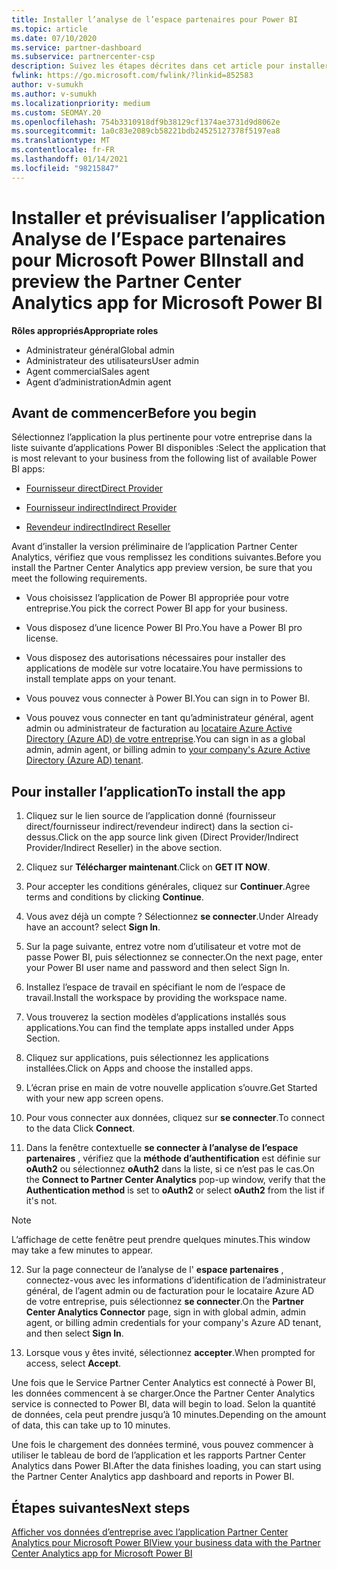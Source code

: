 ```yaml
---
title: Installer l’analyse de l’espace partenaires pour Power BI
ms.topic: article
ms.date: 07/10/2020
ms.service: partner-dashboard
ms.subservice: partnercenter-csp
description: Suivez les étapes décrites dans cet article pour installer et afficher un aperçu de l’application Partner Center Analytics pour Power BI (pour les partenaires directs dans CSP).
fwlink: https://go.microsoft.com/fwlink/?linkid=852583
author: v-sumukh
ms.author: v-sumukh
ms.localizationpriority: medium
ms.custom: SEOMAY.20
ms.openlocfilehash: 754b3310918df9b38129cf1374ae3731d9d8062e
ms.sourcegitcommit: 1a0c83e2089cb58221bdb24525127378f5197ea8
ms.translationtype: MT
ms.contentlocale: fr-FR
ms.lasthandoff: 01/14/2021
ms.locfileid: "98215847"
---
```

# <a name="install-and-preview-the-partner-center-analytics-app-for-microsoft-power-bi"></a><span data-ttu-id="d20ac-103">Installer et prévisualiser l’application Analyse de l’Espace partenaires pour Microsoft Power BI</span><span class="sxs-lookup"><span data-stu-id="d20ac-103">Install and preview the Partner Center Analytics app for Microsoft Power BI</span></span>


<span data-ttu-id="d20ac-104">**Rôles appropriés**</span><span class="sxs-lookup"><span data-stu-id="d20ac-104">**Appropriate roles**</span></span>
-   <span data-ttu-id="d20ac-105">Administrateur général</span><span class="sxs-lookup"><span data-stu-id="d20ac-105">Global admin</span></span>
-   <span data-ttu-id="d20ac-106">Administrateur des utilisateurs</span><span class="sxs-lookup"><span data-stu-id="d20ac-106">User admin</span></span>
-   <span data-ttu-id="d20ac-107">Agent commercial</span><span class="sxs-lookup"><span data-stu-id="d20ac-107">Sales agent</span></span>
-   <span data-ttu-id="d20ac-108">Agent d’administration</span><span class="sxs-lookup"><span data-stu-id="d20ac-108">Admin agent</span></span>

## <a name="before-you-begin"></a><span data-ttu-id="d20ac-109">Avant de commencer</span><span class="sxs-lookup"><span data-stu-id="d20ac-109">Before you begin</span></span>

<span data-ttu-id="d20ac-110">Sélectionnez l’application la plus pertinente pour votre entreprise dans la liste suivante d’applications Power BI disponibles :</span><span class="sxs-lookup"><span data-stu-id="d20ac-110">Select the application that is most relevant to your business from the following list of available Power BI apps:</span></span>
- [<span data-ttu-id="d20ac-111">Fournisseur direct</span><span class="sxs-lookup"><span data-stu-id="d20ac-111">Direct Provider</span></span>](https://appsource.microsoft.com/product/power-bi/partnercenteranalytics.direct_provider_partner_analytics)

- [<span data-ttu-id="d20ac-112">Fournisseur indirect</span><span class="sxs-lookup"><span data-stu-id="d20ac-112">Indirect Provider</span></span>](https://appsource.microsoft.com/product/power-bi/partnercenteranalytics.indirect_provider_partner_analytics)

- [<span data-ttu-id="d20ac-113">Revendeur indirect</span><span class="sxs-lookup"><span data-stu-id="d20ac-113">Indirect Reseller</span></span>](https://appsource.microsoft.com/product/power-bi/partnercenteranalytics.indirect_reseller_partner_analytics)

<span data-ttu-id="d20ac-114">Avant d’installer la version préliminaire de l’application Partner Center Analytics, vérifiez que vous remplissez les conditions suivantes.</span><span class="sxs-lookup"><span data-stu-id="d20ac-114">Before you install the Partner Center Analytics app preview version, be sure that you meet the following requirements.</span></span>

- <span data-ttu-id="d20ac-115">Vous choisissez l’application de Power BI appropriée pour votre entreprise.</span><span class="sxs-lookup"><span data-stu-id="d20ac-115">You pick the correct Power BI app for your business.</span></span>

- <span data-ttu-id="d20ac-116">Vous disposez d’une licence Power BI Pro.</span><span class="sxs-lookup"><span data-stu-id="d20ac-116">You have a Power BI pro license.</span></span>

- <span data-ttu-id="d20ac-117">Vous disposez des autorisations nécessaires pour installer des applications de modèle sur votre locataire.</span><span class="sxs-lookup"><span data-stu-id="d20ac-117">You have permissions to install template apps on your tenant.</span></span>

- <span data-ttu-id="d20ac-118">Vous pouvez vous connecter à Power BI.</span><span class="sxs-lookup"><span data-stu-id="d20ac-118">You can sign in to Power BI.</span></span>

- <span data-ttu-id="d20ac-119">Vous pouvez vous connecter en tant qu’administrateur général, agent admin ou administrateur de facturation au [locataire Azure Active Directory (Azure AD) de votre entreprise](azure-active-directory-tenants-and-partner-center.md).</span><span class="sxs-lookup"><span data-stu-id="d20ac-119">You can sign in as a global admin, admin agent, or billing admin to [your company's Azure Active Directory (Azure AD) tenant](azure-active-directory-tenants-and-partner-center.md).</span></span>

## <a name="to-install-the-app"></a><span data-ttu-id="d20ac-120">Pour installer l’application</span><span class="sxs-lookup"><span data-stu-id="d20ac-120">To install the app</span></span>

1. <span data-ttu-id="d20ac-121">Cliquez sur le lien source de l’application donné (fournisseur direct/fournisseur indirect/revendeur indirect) dans la section ci-dessus.</span><span class="sxs-lookup"><span data-stu-id="d20ac-121">Click on the app source link given (Direct Provider/Indirect Provider/Indirect Reseller) in the above section.</span></span>

2. <span data-ttu-id="d20ac-122">Cliquez sur **Télécharger maintenant**.</span><span class="sxs-lookup"><span data-stu-id="d20ac-122">Click on **GET IT NOW**.</span></span> 

3. <span data-ttu-id="d20ac-123">Pour accepter les conditions générales, cliquez sur **Continuer**.</span><span class="sxs-lookup"><span data-stu-id="d20ac-123">Agree terms and conditions by clicking **Continue**.</span></span>

4. <span data-ttu-id="d20ac-124">Vous avez déjà un compte ? Sélectionnez **se connecter**.</span><span class="sxs-lookup"><span data-stu-id="d20ac-124">Under Already have an account? select **Sign In**.</span></span>

5. <span data-ttu-id="d20ac-125">Sur la page suivante, entrez votre nom d’utilisateur et votre mot de passe Power BI, puis sélectionnez se connecter.</span><span class="sxs-lookup"><span data-stu-id="d20ac-125">On the next page, enter your Power BI user name and password and then select Sign In.</span></span>

6. <span data-ttu-id="d20ac-126">Installez l’espace de travail en spécifiant le nom de l’espace de travail.</span><span class="sxs-lookup"><span data-stu-id="d20ac-126">Install the workspace by providing the workspace name.</span></span>

7. <span data-ttu-id="d20ac-127">Vous trouverez la section modèles d’applications installés sous applications.</span><span class="sxs-lookup"><span data-stu-id="d20ac-127">You can find the template apps installed under Apps Section.</span></span>

8. <span data-ttu-id="d20ac-128">Cliquez sur applications, puis sélectionnez les applications installées.</span><span class="sxs-lookup"><span data-stu-id="d20ac-128">Click on Apps and choose the installed apps.</span></span>

9. <span data-ttu-id="d20ac-129">L’écran prise en main de votre nouvelle application s’ouvre.</span><span class="sxs-lookup"><span data-stu-id="d20ac-129">Get Started with your new app screen opens.</span></span>

10. <span data-ttu-id="d20ac-130">Pour vous connecter aux données, cliquez sur **se connecter**.</span><span class="sxs-lookup"><span data-stu-id="d20ac-130">To connect to the data Click **Connect**.</span></span>

11. <span data-ttu-id="d20ac-131">Dans la fenêtre contextuelle **se connecter à l’analyse de l’espace partenaires** , vérifiez que la **méthode d’authentification** est définie sur **oAuth2** ou sélectionnez **oAuth2** dans la liste, si ce n’est pas le cas.</span><span class="sxs-lookup"><span data-stu-id="d20ac-131">On the **Connect to Partner Center Analytics** pop-up window, verify that the **Authentication method** is set to **oAuth2** or select **oAuth2** from the list if it's not.</span></span> 

> [!NOTE]  
>  <span data-ttu-id="d20ac-132">L’affichage de cette fenêtre peut prendre quelques minutes.</span><span class="sxs-lookup"><span data-stu-id="d20ac-132">This window may take a few minutes to appear.</span></span>

12. <span data-ttu-id="d20ac-133">Sur la page connecteur de l’analyse de l' **espace partenaires** , connectez-vous avec les informations d’identification de l’administrateur général, de l’agent admin ou de facturation pour le locataire Azure AD de votre entreprise, puis sélectionnez **se connecter**.</span><span class="sxs-lookup"><span data-stu-id="d20ac-133">On the **Partner Center Analytics Connector** page, sign in with global admin, admin agent, or billing admin credentials for your company's Azure AD tenant, and then select **Sign In**.</span></span>
 
13. <span data-ttu-id="d20ac-134">Lorsque vous y êtes invité, sélectionnez **accepter**.</span><span class="sxs-lookup"><span data-stu-id="d20ac-134">When prompted for access, select **Accept**.</span></span> 

<span data-ttu-id="d20ac-135">Une fois que le Service Partner Center Analytics est connecté à Power BI, les données commencent à se charger.</span><span class="sxs-lookup"><span data-stu-id="d20ac-135">Once the Partner Center Analytics service is connected to Power BI, data will begin to load.</span></span> <span data-ttu-id="d20ac-136">Selon la quantité de données, cela peut prendre jusqu’à 10 minutes.</span><span class="sxs-lookup"><span data-stu-id="d20ac-136">Depending on the amount of data, this can take up to 10 minutes.</span></span> 

<span data-ttu-id="d20ac-137">Une fois le chargement des données terminé, vous pouvez commencer à utiliser le tableau de bord de l’application et les rapports Partner Center Analytics dans Power BI.</span><span class="sxs-lookup"><span data-stu-id="d20ac-137">After the data finishes loading, you can start using the Partner Center Analytics app dashboard and reports in Power BI.</span></span>

## <a name="next-steps"></a><span data-ttu-id="d20ac-138">Étapes suivantes</span><span class="sxs-lookup"><span data-stu-id="d20ac-138">Next steps</span></span>

[<span data-ttu-id="d20ac-139">Afficher vos données d’entreprise avec l’application Partner Center Analytics pour Microsoft Power BI</span><span class="sxs-lookup"><span data-stu-id="d20ac-139">View your business data with the Partner Center Analytics app for Microsoft Power BI</span></span>](power-bi-app-for-direct-partners-use.md)
